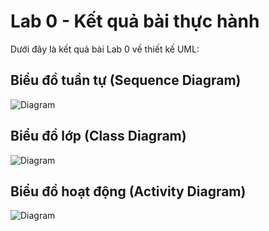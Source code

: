 # Lab 0 - Kết quả bài thực hành

Dưới đây là kết quả bài Lab 0 về thiết kế UML:

## Biểu đồ tuần tự (Sequence Diagram)

![Diagram](https://www.planttext.com/api/plantuml/png/UhzxlqDnIM9HIMbk3bTYSab-aO9pQN59Vcvg4HUCeQ1hf-1Vb99Q55nPN9AQQwKGa9EOd0eHuaAI0AaBIApCJSqhWQiioazEBIw62NEXI2leOXWCaLPmpizBoopAJKr1DHwe7EOcAuX6cCh4aipyF2w7rBmKa3y00000__y30000)

## Biểu đồ lớp (Class Diagram)

![Diagram](https://www.planttext.com/api/plantuml/png/N90z3i8m34RtdC8Z3Br01rG9bauWSG8hSQj8QLB5xeGu6GD7uWeqFueGMruSly_Ev_KUM33AjZYb7JB3BGQpQO670kZWBj7w6Jmkb7bo0GNMQ7LYW9baz5Cu7DLJLS4r6egrtNg1a7WqcGqAbOlBVie6DAP6_ahE6qjOckT_ZCfxRoJcx5aTQihPnLF6wBfJswW77RoWzQoQFjNBoxuOM0taJVgEBm000F__0m00)

## Biểu đồ hoạt động (Activity Diagram)

![Diagram](https://www.planttext.com/api/plantuml/png/D4yx3eCm3Drp2ezm1HYArAbBrIk4O9ge8OvYqugpTUYHUeKQA8jb-Js_p_VzwLXiaNcAPbjCSvvPQC82ELg735G6BAtUFRe7AARJFcs8jWynoDAQC49rIJjqga4y9gWMvDe0DBT23d60Ln1_Q65aX2hHHhYIX741TzZQdcRv-x2d8lQE-fA6C6e8cd94mLq9yYhEt6fsogPJqbha1m00__y30000)




